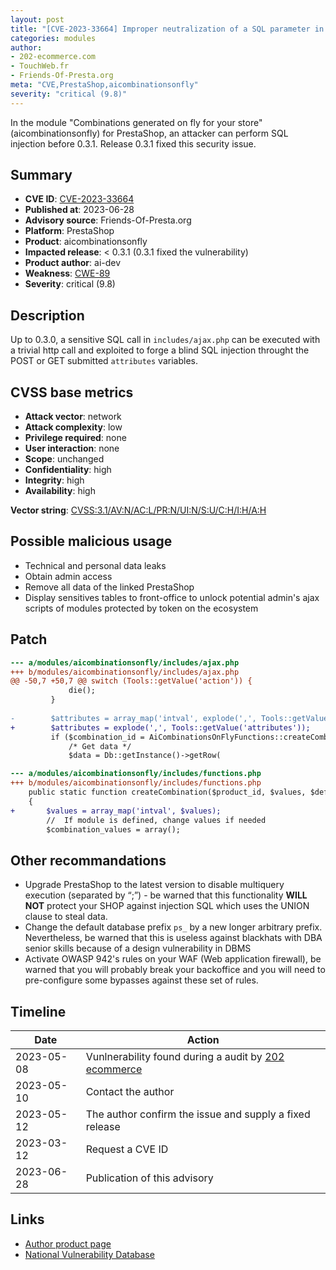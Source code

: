 ```yaml
---
layout: post
title: "[CVE-2023-33664] Improper neutralization of a SQL parameter in aicombinationsonfly module for PrestaShop"
categories: modules
author:
- 202-ecommerce.com
- TouchWeb.fr
- Friends-Of-Presta.org
meta: "CVE,PrestaShop,aicombinationsonfly"
severity: "critical (9.8)"
---
```


In the module "Combinations generated on fly for your store" (aicombinationsonfly) for PrestaShop, an attacker can perform SQL injection before 0.3.1. Release 0.3.1 fixed this security issue.

## Summary

* **CVE ID**: [CVE-2023-33664](https://cve.mitre.org/cgi-bin/cvename.cgi?name=CVE-2023-33664)
* **Published at**: 2023-06-28
* **Advisory source**: Friends-Of-Presta.org
* **Platform**: PrestaShop
* **Product**: aicombinationsonfly
* **Impacted release**: < 0.3.1 (0.3.1 fixed the vulnerability)
* **Product author**: ai-dev
* **Weakness**: [CWE-89](https://cwe.mitre.org/data/definitions/89.html)
* **Severity**: critical (9.8)

## Description

Up to 0.3.0, a sensitive SQL call in `includes/ajax.php` can be executed with a trivial http call and exploited to forge a blind SQL injection throught the POST or GET submitted `attributes` variables.

## CVSS base metrics

* **Attack vector**: network
* **Attack complexity**: low
* **Privilege required**: none
* **User interaction**: none
* **Scope**: unchanged
* **Confidentiality**: high
* **Integrity**: high
* **Availability**: high

**Vector string**: [CVSS:3.1/AV:N/AC:L/PR:N/UI:N/S:U/C:H/I:H/A:H](https://nvd.nist.gov/vuln-metrics/cvss/v3-calculator?vector=AV:N/AC:L/PR:N/UI:N/S:U/C:H/I:H/A:H)

## Possible malicious usage

* Technical and personal data leaks
* Obtain admin access
* Remove all data of the linked PrestaShop
* Display sensitives tables to front-office to unlock potential admin's ajax scripts of modules protected by token on the ecosystem

## Patch

```diff
--- a/modules/aicombinationsonfly/includes/ajax.php
+++ b/modules/aicombinationsonfly/includes/ajax.php
@@ -50,7 +50,7 @@ switch (Tools::getValue('action')) {
             die();
         }
     
-        $attributes = array_map('intval', explode(',', Tools::getValue('attributes')));
+        $attributes = explode(',', Tools::getValue('attributes'));
         if ($combination_id = AiCombinationsOnFlyFunctions::createCombination((int)Tools::getValue('product'), $attributes, 0, 1, Tools::getValue('module'), $shop_id)) {
             /* Get data */
             $data = Db::getInstance()->getRow(

--- a/modules/aicombinationsonfly/includes/functions.php
+++ b/modules/aicombinationsonfly/includes/functions.php
    public static function createCombination($product_id, $values, $default_on = 0, $aicof_value = 0, $module = '', $shop_id = 0)
    {
+       $values = array_map('intval', $values);
        //  If module is defined, change values if needed
        $combination_values = array();
```

## Other recommandations

* Upgrade PrestaShop to the latest version to disable multiquery execution (separated by “;”) - be warned that this functionality **WILL NOT** protect your SHOP against injection SQL which uses the UNION clause to steal data.
* Change the default database prefix `ps_` by a new longer arbitrary prefix. Nevertheless, be warned that this is useless against blackhats with DBA senior skills because of a design vulnerability in DBMS
* Activate OWASP 942's rules on your WAF (Web application firewall), be warned that you will probably break your backoffice and you will need to pre-configure some bypasses against these set of rules.

## Timeline

| Date | Action |
|--|--|
| 2023-05-08 | Vunlnerability found during a audit by [202 ecommerce](https://www.202-ecommerce.com/) |
| 2023-05-10 | Contact the author |
| 2023-05-12 | The author confirm the issue and supply a fixed release |
| 2023-03-12 | Request a CVE ID |
| 2023-06-28 | Publication of this advisory |


## Links

* [Author product page](https://www.boutique.ai-dev.fr/en/ergonomie/61-combinations-on-fly.html)
* [National Vulnerability Database](https://nvd.nist.gov/vuln/detail/CVE-2023-33664)

